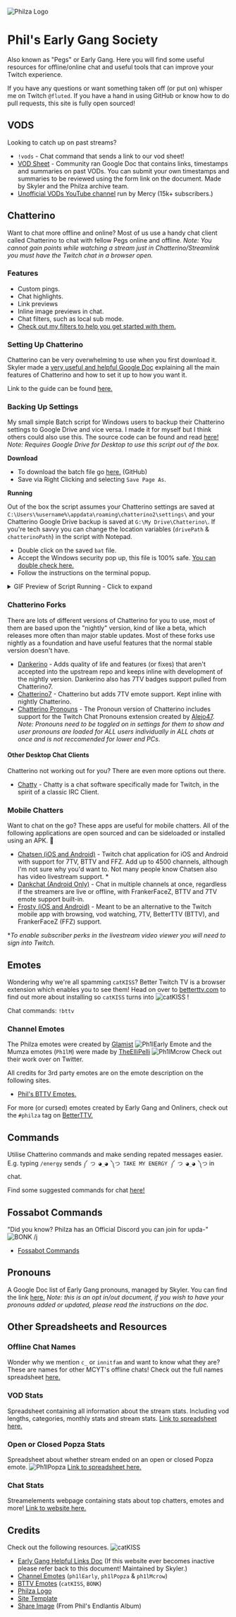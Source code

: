 <br class="aligncenter">
    <img src="https://img.represent.com/uploads/users/1297379/4ef3fb81759323f7c2e6c8a0d942918e.png" alt="Philza Logo" />
</br>

# Phil's Early Gang Society

Also known as "Pegs" or Early Gang. Here you will find some useful resources for offline/online chat and useful tools that can improve your Twitch experience.

If you have any questions or want something taken off (or put on) whisper me on Twitch `@fluted`. If you have a hand in using GitHub or know how to do pull requests, this site is fully open sourced!

## VODS

Looking to catch up on past streams?

- `!vods` - Chat command that sends a link to our vod sheet!
- [VOD Sheet](https://tinyurl.com/PhilzaVODList) - Community ran Google Doc that contains links, timestamps and summaries on past VODs. You can submit your own timestamps and summaries to be reviewed using the form link on the document. Made by Skyler and the Philza archive team.
- [Unofficial VODs YouTube channel](https://www.youtube.com/channel/UCbbFwA30EUO2p2U1RCnwVTA) run by Mercy (15k+ subscribers.)

## Chatterino

Want to chat more offline and online? Most of us use a handy chat client called Chatterino to chat with fellow Pegs online and offline. *Note: You cannot gain points while watching a stream just in Chatterino/Streamlink you must have the Twitch chat in a browser open.*

### Features

- Custom pings.
- Chat highlights.
- Link previews
- Inline image previews in chat.
- Chat filters, such as local sub mode.
- [Check out my filters to help you get started with them.](https://gist.github.com/fluteds/a97038a7ffa1beece30974ec8cca0291)

### Setting Up Chatterino

Chatterino can be very overwhelming to use when you first download it. Skyler made a [very useful and helpful Google Doc](https://docs.google.com/document/d/155OY6ndhY3Iy_4xo9Nf6fkRFgsWBrjjgqHGip4Vf4D0/edit) explaining all the main features of Chatterino and how to set it up to how you want it.

Link to the guide can be found [here.](https://docs.google.com/document/d/155OY6ndhY3Iy_4xo9Nf6fkRFgsWBrjjgqHGip4Vf4D0/edit)

### Backing Up Settings

My small simple Batch script for Windows users to backup their Chatterino settings to Google Drive and vice versa. I made it for myself but I think others could also use this. The source code can be found and read [here!](https://github.com/fluteds/batch/blob/main/command/misc/copy-chatterino-settings.cmd) *Note: Requires Google Drive for Desktop to use this script out of the box.*

**Download**

- To download the batch file go [here.](https://raw.githubusercontent.com/fluteds/batch/main/command/misc/copy-chatterino-settings.cmd) (GitHub)
- Save via Right Clicking and selecting `Save Page As`.

**Running**

Out of the box the script assumes your Chatterino settings are saved at `C:\Users\%username%\appdata\roaming\chatterino2\settings\` and your Chatterino Google Drive backup is saved at `G:\My Drive\Chatterino\`. If you're tech savvy you can change the location variables (`drivePath` & `chatterinoPath`) in the script with Notepad.

- Double click on the saved `bat` file.
- Accept the Windows security pop up, this file is 100% safe. [You can double check here.](https://www.virustotal.com/gui/file-analysis/YmU2ZjA2ZGU0OTNlYjE1Njc2Y2E0MTliOWI3ZGMxMDA6MTY2NjM1ODEwMg==)
- Follow the instructions on the terminal popup.

<details>
  <summary>GIF Preview of Script Running - Click to expand</summary>
    <img src="media\chatterino-script-preview.gif" alt="Chatterino Script Preview Gif" />
    <i>Note: The script when double clicked and not opened through the cmd line will automatically close after it runs without any errors. This example shows exactly what the script does without it automatically closing.</i>
</details>

### Chatterino Forks

There are lots of different versions of Chatterino for you to use, most of them are based upon the "nightly" version, kind of like a beta, which releases more often than major stable updates. Most of these forks use nightly as a foundation and have useful features that the normal stable version doesn't have.

- [Dankerino](https://github.com/Mm2PL/dankerino) - Adds quality of life and features (or fixes) that aren't accepted into the upstream repo and keeps inline with development of the nightly version. Dankerino also has 7TV badges support pulled from Chatterino7.
- [Chatterino7](https://github.com/SevenTV/chatterino7) - Chatterino but adds 7TV emote support. Kept inline with nightly Chatterino.
- [Chatterino Pronouns](https://github.com/GabeEddyT/chatterino2) - The Pronoun version of Chatterino includes support for the Twitch Chat Pronouns extension created by [Alejo47](https://pronouns.alejo.io). *Note: Pronouns need to be toggled on in settings for them to show and user pronouns are loaded for ALL users individually in ALL chats at once and is not reccomended for lower end PCs.*

#### Other Desktop Chat Clients

Chatterino not working out for you? There are even more options out there.

- [Chatty](https://chatty.github.io/) - Chatty is a chat software specifically made for Twitch, in the spirit of a classic IRC Client.

### Mobile Chatters

Want to chat on the go? These apps are useful for mobile chatters. All of the following applications are open sourced and can be sideloaded or installed using an APK. 🎉

- [Chatsen (iOS and Android)](https://chatsen.app/) - Twitch chat application for iOS and Android with support for 7TV, BTTV and FFZ. Add up to 4500 channels, although I'm not sure why you'd want to. Not many people know Chatsen also has video livestream support. *
- [Dankchat (Android Only)](https://dank.chat/) - Chat in multiple channels at once, regardless if the streamers are live or offline, with FrankerFaceZ, BTTV and 7TV emote support built-in.
- [Frosty (iOS and Android)](https://frostyapp.io/) - Meant to be an alternative to the Twitch mobile app with browsing, vod watching, 7TV, BetterTTV (BTTV), and FrankerFaceZ (FFZ) support.

**To enable subscriber perks in the livestream video viewer you will need to sign into Twitch.*

## Emotes

Wondering why we're all spamming `catKISS`? Better Twitch TV is a browser extension which enables you to see them! Head on over to [betterttv.com](https://betterttv.com) to find out more about installing so `catKISS` turns into ![catKISS](https://cdn.betterttv.net/emote/6084d90339b5010444d05c16/1x) !

Chat commands: `!bttv`

### Channel Emotes

The Philza emotes were created by [Glamist](https://twitter.com/Glamist_art) ![Ph1lEarly Emote](https://static-cdn.jtvnw.net/emoticons/v2/303887095/static/light/1.0) and the Mumza emotes (`Ph1lM`) were made by [TheElliPelli](https://twitter.com/TheElliPelli) ![Ph1lMcrow](https://static-cdn.jtvnw.net/emoticons/v2/emotesv2_fe1f2e7fd0f443dea05fd11a6423fec2/static/light/1.0) Check out their work over on Twitter.

All credits for 3rd party emotes are on the emote description on the following sites.

- [Phil's BTTV Emotes.](https://betterttv.com/users/587002e0c1869d57085734a8)

For more (or cursed) emotes created by Early Gang and Onliners, check out the `#philza` tag on [BetterTTV.](https://betterttv.com/emotes/shared/search?query=philza.)

## Commands

Utilise Chatterino commands and make sending repated messages easier. E.g. typing `/energy` sends `༼ つ ◕_◕ ༽つ TAKE MY ENERGY ༼ つ ◕_◕ ༽つ` in chat.

Find some suggested commands for chat [here!](https://docs.google.com/spreadsheets/d/1XFcyuSC74_OYiYEd4HdFrfWJlwt86dZEtqgrOkt6z6Y/edit#gid=0)

## Fossabot Commands

"Did you know? Philza has an Official Discord you can join for upda-" ![BONK](https://cdn.betterttv.net/emote/60158b3fdf6a0665f27579dc/1x) /j

- [Fossabot Commands](https://fossabot.com/philza/commands)

## Pronouns

A Google Doc list of Early Gang pronouns, managed by Skyler. You can find the link [here.](https://docs.google.com/document/d/1FaOotlbpACEoyPWcVbcxNf-V2vzZRp9qs8LJaZrNUZo/edit) *Note: this is an opt in/out document, if you wish to have your pronouns added or updated, please read the instructions on the doc.*

## Other Spreadsheets and Resources

### Offline Chat Names

Wonder why we mention `c_` or `innitfam` and want to know what they are? These are names for other MCYT's offline chats! Check out the full names spreadsheet [here.](https://docs.google.com/spreadsheets/d/1ZT8IBLybmwe1RKCKNK7K7T4NfrV1OX_UZnx8BHXi1bM/edit)

### VOD Stats

Spreadsheet containing all information about the stream stats. Including vod lengths, categories, monthly stats and stream stats. [Link to spreadsheet here.](https://docs.google.com/spreadsheets/d/1wjufR0zxklO1qY_iaGoHv78hUU6kgiw_Ca7hDrJNwzw/edit#gid=0)

### Open or Closed Popza Stats

Spreadsheet about whether stream ended on an open or closed Popza emote. ![Ph1lPopza](https://static-cdn.jtvnw.net/emoticons/v2/emotesv2_bcc1c43a6fe943c5adc6a7cb9ac125ac/animated/light/1.0) [Link to spreadsheet here.](https://docs.google.com/spreadsheets/d/1yyeF_fQdcbVkn0ZxC7gb-A-h1TpttqvbU7DtqYTsSiU/edit#gid=0)

### Chat Stats

Streamelements webpage containing stats about top chatters, emotes and more! [Link to website here.](https://stats.streamelements.com/c/philza)

## Credits

Check out the following resources. ![catKISS](https://cdn.betterttv.net/emote/5f455410b2efd65d77e8cb14/1x)

- [Early Gang Helpful Links Doc](https://docs.google.com/document/d/11vclJ_Y3iEPQ9JVUsXhZjEeP2TMypP9aRAirz0QKTg4/edit) (If this website ever becomes inactive please refer back to this document! Maintained by Skyler.)
- [Channel Emotes](https://www.twitchemotes.com/channels/3389768) (`ph1lEarly`, `ph1lPopza` & `ph1lMcrow`)
- [BTTV Emotes](https://betterttv.com/users/587002e0c1869d57085734a8) (`catKISS`, `BONK`)
- [Philza Logo](https://ph1lzamerch.com/)
- [Site Template](https://yuanqing.github.io/single-page-markdown-website/)
- [Share Image](https://imgur.com/a/SVj22fn) (From Phil's Endlantis Album)
